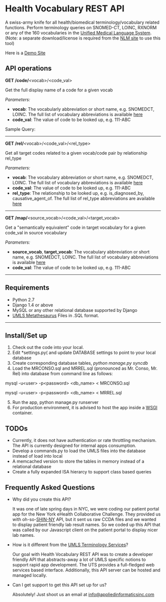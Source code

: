 Health Vocabulary REST API
==========================

A swiss-army knife for all health/biomedical terminology/vocabulary related functions. Perform terminology queries on SNOMED-CT, LOINC, RXNORM or any of the 160 vocabularies in the [Unified Medical Language System](http://www.nlm.nih.gov/research/umls/). (Note: a separate download/license is required from the [NLM site](https://uts.nlm.nih.gov//license.html) to use this tool) 

Here is a [Demo Site](http://vocabapi.appliedinformaticsinc.com/demo)

API operations
--------------

**GET /code/**&lt;vocab&gt;/&lt;code_val&gt;

Get the full display name of a code for a given vocab

*Parameters:*

  - **vocab**: The vocabularly abbreviation or short name, e.g. SNOMEDCT, LOINC. The full list of vocabulary abbreviations is available [here](http://www.nlm.nih.gov/research/umls/knowledge_sources/metathesaurus/release/source_vocabularies.html)
  - **code_val**: The value of code to be looked up, e.g. 111-ABC


Sample Query:

* * *

**GET /rel/**&lt;vocab&gt;/&lt;code_val&gt;/&lt;rel_type&gt;

Get all target codes related to a given vocab/code pair by relationship rel_type

*Parameters:*

  - **vocab**: The vocabulary abbreviation or short name, e.g. SNOMEDCT, LOINC. The full list of vocabulary abbreviations is available [here](http://www.nlm.nih.gov/research/umls/knowledge_sources/metathesaurus/release/source_vocabularies.html)
  - **code_val**: The value of code to be looked up, e.g. 111-ABC
  - **rel_type**: The relationship to be looked up, e.g. is_diagnosed_by, causative_agent_of. The full list of rel_type abbreviations are available [here](http://www.nlm.nih.gov/research/umls/knowledge_sources/metathesaurus/release/abbreviations.html)

* * *

**GET /map/**&lt;source_vocab&gt;/&lt;code_val&gt;/&lt;target_vocab&gt;

Get a "semantically equivalent" code in target vocabulary for a given code_val in source vocabulary

*Parameters:*

  - **source_vocab**, **target_vocab**: The vocabulary abbreviation or short name, e.g. SNOMEDCT, LOINC. The full list of vocabulary abbreviations is available [here](http://www.nlm.nih.gov/research/umls/knowledge_sources/metathesaurus/release/source_vocabularies.html)
  - **code_val**: The value of code to be looked up, e.g. 111-ABC


* * *
Requirements
------------

- Python 2.7
- Django 1.4 or above
- MySQL or any other relational database supported by Django
- [UMLS Metathesaurus](http://www.nlm.nih.gov/research/umls/) Files in .SQL format.

* * *
Install/Set up
--------------

1. Check out the code into your local. 
2. Edit *settings.py( and update DATABASE settings to point to your local database
3. Create corresponding database tables, *python manage.py syncdb*
4. Load the MRCONSO.sql and MRREL.sql (pronounced as Mr. Conso, Mr. Rel) into database from command line as follows: 

  mysql -u&lt;user&gt; -p&lt;password&gt; &lt;db_name&gt; &lt; MRCONSO.sql
  
  mysql -u&lt;user&gt; -p&lt;password&gt; &lt;db_name&gt; &lt; MRREL.sql
  
5. Run the app, python manage.py runserver
6. For production environment, it is advised to host the app inside a [WSGI](https://docs.djangoproject.com/en/dev/howto/deployment/wsgi/) container.


TODOs
-----

- Currently, it does not have authentication or rate throttling mechanism. The API is currently designed for internal apps consumption. 
- Develop a commands.py to load the UMLS files into the database instead of load into local
- A memcached version to store the tables in memory instead of a relational database
- Create a fully expanded ISA hierarcy to support class based queries

Frequently Asked Questions
--------------------------
* Why did you create this API?

  It was one of late spring days in NYC, we were coding our patient portal app for the New York eHealth Collaborative Challenge. They provided us with oh-so-[SHIN-NY](http://digitalhealthaccelerator.com/shiny-api/) API, but it sent us raw CCDA files and we wanted to display patient friendly lab result names. So we coded up this API that was called by our Javascript client on the patient portal to display nicer lab names.

* How is it different from the [UMLS Terminology Services](https://uts.nlm.nih.gov/home.html)?

   Our goal with Health Vocabulary REST API was to create a developer friendly API that abstracts-away a lot of UMLS specific notions to support rapid app development. The UTS provides a full-fledged web services based interface. Additionally, this API server can be hosted and managed locally.

* Can I get support to get this API set up for us?

  Absolutely! Just shoot us an email at info@appliedinformaticsinc.com 


